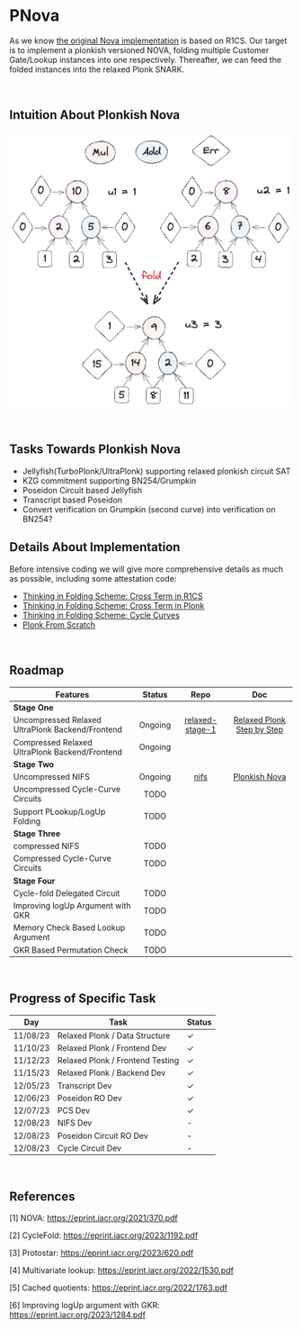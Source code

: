 # PNova

As we know [the original Nova implementation](https://github.com/microsoft/Nova)  is based on R1CS. Our target is to implement a plonkish versioned NOVA, folding multiple Customer Gate/Lookup instances into one respectively. Thereafter, we can feed the folded instances into the relaxed Plonk SNARK.

<br />

##  Intuition About Plonkish Nova
![Alt text](image-1.png)

<br />

## Tasks Towards Plonkish Nova
- Jellyfish(TurboPlonk/UltraPlonk) supporting relaxed plonkish circuit SAT
- KZG commitment supporting BN254/Grumpkin
- Poseidon Circuit based Jellyfish
- Transcript based Poseidon 
- Convert verification on Grumpkin (second curve) into verification on BN254?

## Details About Implementation

Before intensive coding we will give more comprehensive details as much as possible, including some attestation code:
- [Thinking in Folding Scheme: Cross Term in R1CS](https://hackmd.io/@70xfCGp1QViTYYJh3AMrQg/BJZPMjIfT)
- [Thinking in Folding Scheme: Cross Term in Plonk](https://hackmd.io/@70xfCGp1QViTYYJh3AMrQg/SkDf2nIzp)
- [Thinking in Folding Scheme: Cycle Curves](https://hackmd.io/@70xfCGp1QViTYYJh3AMrQg/r1bN8nLMp)
- [Plonk From Scratch](https://hackmd.io/@70xfCGp1QViTYYJh3AMrQg/HJzwPUU7a)

<br />

## Roadmap

| Features                                         | Status  |                                      Repo                                      |                                        Doc                                        |
| ------------------------------------------------ | :-----: | :----------------------------------------------------------------------------: | :-------------------------------------------------------------------------------: |
| **Stage One**                                    |         |                                                                                |                                                                                   |
| Uncompressed Relaxed UltraPlonk Backend/Frontend | Ongoing | [relaxed-stage-1](https://github.com/ZKMod-Lab/jellyfish/tree/relaxed-stage-1) | [Relaxed Plonk Step by Step](https://hackmd.io/@70xfCGp1QViTYYJh3AMrQg/BkT0ayKmT) |
| Compressed Relaxed UltraPlonk Backend/Frontend   | Ongoing |                                                                                |                                                                                   |
| **Stage Two**                                    |         |                                                                                |                                                                                   |
| Uncompressed NIFS                                | Ongoing |              [nifs](https://github.com/PayneJoe/PNova/tree/nifs)               |       [Plonkish Nova](https://hackmd.io/@70xfCGp1QViTYYJh3AMrQg/rkJYGYm46)        |
| Uncompressed Cycle-Curve Circuits                |  TODO   |                                                                                |                                                                                   |
| Support PLookup/LogUp Folding                    |  TODO   |                                                                                |                                                                                   |
| **Stage Three**                                  |         |                                                                                |                                                                                   |
| compressed NIFS                                  |  TODO   |                                                                                |                                                                                   |
| Compressed Cycle-Curve Circuits                  |  TODO   |                                                                                |                                                                                   |
| **Stage Four**                                   |         |                                                                                |                                                                                   |
| Cycle-fold Delegated Circuit                     |  TODO   |                                                                                |                                                                                   |
| Improving logUp Argument with GKR                |  TODO   |                                                                                |                                                                                   |
| Memory Check Based Lookup Argument               |  TODO   |                                                                                |                                                                                   |
| GKR Based Permutation Check                      |  TODO   |                                                                                |                                                                                   |
<br />

## Progress of Specific Task
| Day      | Task                             | Status       |
| -------- | -------------------------------- | ------------ |
| 11/08/23 | Relaxed Plonk / Data Structure   | $\checkmark$ |
| 11/10/23 | Relaxed Plonk / Frontend Dev     | $\checkmark$ |
| 11/12/23 | Relaxed Plonk / Frontend Testing | $\checkmark$ |
| 11/15/23 | Relaxed Plonk / Backend Dev      | $\checkmark$ |
| 12/05/23 | Transcript Dev                   | $\checkmark$ |
| 12/06/23 | Poseidon RO Dev                  | $\checkmark$ |
| 12/07/23 | PCS Dev                          | $\checkmark$ |
| 12/08/23 | NIFS Dev                         | -            |
| 12/08/23 | Poseidon Circuit RO Dev          | -            |
| 12/08/23 | Cycle Circuit Dev                | -            |

<br />

## References
[1] NOVA: https://eprint.iacr.org/2021/370.pdf

[2] CycleFold: https://eprint.iacr.org/2023/1192.pdf

[3] Protostar: https://eprint.iacr.org/2023/620.pdf

[4] Multivariate lookup: https://eprint.iacr.org/2022/1530.pdf

[5] Cached quotients: https://eprint.iacr.org/2022/1763.pdf

[6] Improving logUp argument with GKR: https://eprint.iacr.org/2023/1284.pdf